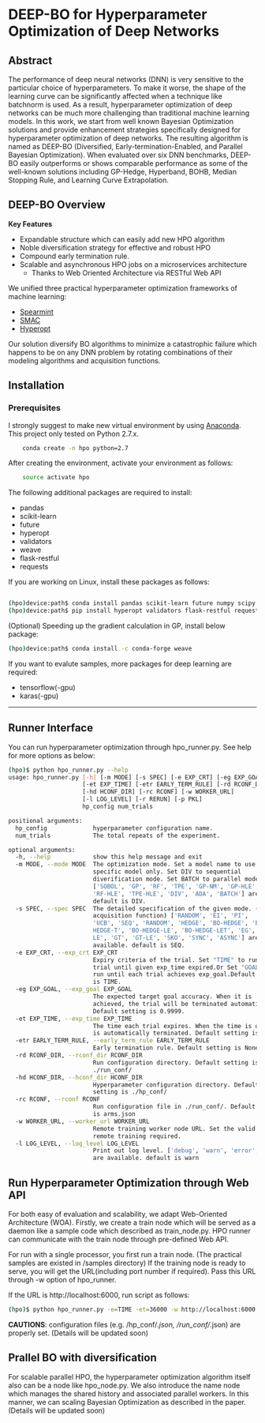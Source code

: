 # DEEP-BO for Hyperparameter Optimization of Deep Networks

## Abstract

The performance of deep neural networks (DNN) is very sensitive to the particular choice of hyperparameters. To make it worse, the shape of the learning curve can be significantly affected when a technique like batchnorm is used. As a result, hyperparameter optimization of deep networks can be much more challenging than traditional machine learning models. In this work, we start from well known Bayesian Optimization solutions and provide enhancement strategies specifically designed for hyperparameter optimization of deep networks. 
The resulting algorithm is named as DEEP-BO (Diversified, Early-termination-Enabled, and Parallel Bayesian Optimization). When evaluated over six DNN benchmarks, DEEP-BO easily outperforms or shows comparable performance as some of the well-known solutions including GP-Hedge, Hyperband, BOHB, Median Stopping Rule, and Learning Curve Extrapolation.


## DEEP-BO Overview
**Key Features**
  * Expandable structure which can easily add new HPO algorithm
  * Noble diversification strategy for effective and robust HPO
  * Compound early termination rule.  
  * Scalable and asynchronous HPO jobs on a microservices architecture
    * Thanks to Web Oriented Architecture via RESTful Web API

We unified three practical hyperparameter optimization frameworks of machine learning:

* [Spearmint](https://github.com/JasperSnoek/spearmint) 
* [SMAC](http://www.cs.ubc.ca/labs/beta/Projects/SMAC/)
* [Hyperopt](https://github.com/hyperopt/hyperopt)

Our solution diversify BO algorithms to minimize a catastrophic failure which happens to be on any DNN problem by rotating combinations of their modeling algorithms and acquisition functions.

## Installation

### Prerequisites

I strongly suggest to make new virtual environment by using [Anaconda](https://www.anaconda.com/download/).
This project only tested on Python 2.7.x.

```bash
    conda create -n hpo python=2.7
```

After creating the environment, activate your environment as follows:

```bash
    source activate hpo
```

The following additional packages are required to install:

* pandas
* scikit-learn
* future
* hyperopt
* validators
* weave
* flask-restful
* requests


If you are working on Linux, install these packages as follows:

```bash

(hpo)device:path$ conda install pandas scikit-learn future numpy scipy
(hpo)device:path$ pip install hyperopt validators flask-restful requests
```

(Optional) Speeding up the gradient calculation in GP, install below package:
```bash
(hpo)device:path$ conda install -c conda-forge weave
```

If you want to evalute samples, more packages for deep learning are required:

* tensorflow(-gpu)
* karas(-gpu)

-------------------

## Runner Interface

You can run hyperparameter optimization through hpo_runner.py.
See help for more options as below:

```bash
(hpo)$ python hpo_runner.py --help
usage: hpo_runner.py [-h] [-m MODE] [-s SPEC] [-e EXP_CRT] [-eg EXP_GOAL]
                     [-et EXP_TIME] [-etr EARLY_TERM_RULE] [-rd RCONF_DIR]
                     [-hd HCONF_DIR] [-rc RCONF] [-w WORKER_URL]
                     [-l LOG_LEVEL] [-r RERUN] [-p PKL]
                     hp_config num_trials

positional arguments:
  hp_config             hyperparameter configuration name.
  num_trials            The total repeats of the experiment.

optional arguments:
  -h, --help            show this help message and exit
  -m MODE, --mode MODE  The optimization mode. Set a model name to use a
                        specific model only. Set DIV to sequential
                        diverification mode. Set BATCH to parallel mode.
                        ['SOBOL', 'GP', 'RF', 'TPE', 'GP-NM', 'GP-HLE',
                        'RF-HLE', 'TPE-HLE', 'DIV', 'ADA', 'BATCH'] are available.
                        default is DIV.
  -s SPEC, --spec SPEC  The detailed specification of the given mode. (e.g.
                        acquisition function) ['RANDOM', 'EI', 'PI',
                        'UCB', 'SEQ', 'RANDOM', 'HEDGE', 'BO-HEDGE', 'BO-
                        HEDGE-T', 'BO-HEDGE-LE', 'BO-HEDGE-LET', 'EG', 'EG-
                        LE', 'GT', 'GT-LE', 'SKO', 'SYNC', 'ASYNC'] are
                        available. default is SEQ.
  -e EXP_CRT, --exp_crt EXP_CRT
                        Expiry criteria of the trial. Set "TIME" to run each
                        trial until given exp_time expired.Or Set "GOAL" to
                        run until each trial achieves exp_goal.Default setting
                        is TIME.
  -eg EXP_GOAL, --exp_goal EXP_GOAL
                        The expected target goal accuracy. When it is
                        achieved, the trial will be terminated automatically.
                        Default setting is 0.9999.
  -et EXP_TIME, --exp_time EXP_TIME
                        The time each trial expires. When the time is up, it
                        is automatically terminated. Default setting is 86400.
  -etr EARLY_TERM_RULE, --early_term_rule EARLY_TERM_RULE
                        Early termination rule. Default setting is None.
  -rd RCONF_DIR, --rconf_dir RCONF_DIR
                        Run configuration directory. Default setting is
                        ./run_conf/
  -hd HCONF_DIR, --hconf_dir HCONF_DIR
                        Hyperparameter configuration directory. Default
                        setting is ./hp_conf/
  -rc RCONF, --rconf RCONF
                        Run configuration file in ./run_conf/. Default setting
                        is arms.json
  -w WORKER_URL, --worker_url WORKER_URL
                        Remote training worker node URL. Set the valid URL if
                        remote training required.
  -l LOG_LEVEL, --log_level LOG_LEVEL
                        Print out log level. ['debug', 'warn', 'error', 'log']
                        are available. default is warn

```

## Run Hyperparameter Optimization through Web API

For both easy of evaluation and scalability, we adapt Web-Oriented Architecture (WOA).
Firstly, we create a train node which will be served as a daemon like a sample code which described as train_node.py.
HPO runner can communicate with the train node through pre-defined Web API.

For run with a single processor, you first run a train node. (The practical samples are existed in /samples directory)
If the training node is ready to serve, you will get the URL(including port number if required).
Pass this URL through -w option of hpo_runner.

If the URL is http://localhost:6000, run script as follows: 
```bash
(hpo)$ python hpo_runner.py -e=TIME -et=36000 -w http://localhost:6000 MNIST-LeNet1 1 
```

**CAUTIONS**: configuration files (e.g. /hp_conf/*.json, /run_conf/*.json) are properly set.
(Details will be updated soon) 


## Prallel BO with diversification 
For scalable parallel HPO, the hyperparameter optimization algorithm itself also can be a node like hpo_node.py.
We also introduce the name node which manages the shared history and associated parallel workers.
In this manner, we can scaling Bayesian Optimization as described in the paper.
(Details will be updated soon) 



